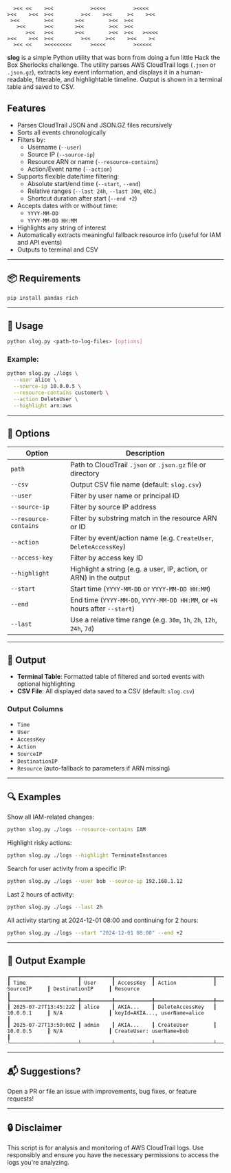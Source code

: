 ```
  ><< <<    ><<            ><<<<         ><<<<   
><<    ><<  ><<         ><<    ><<     ><    ><< 
 ><<        ><<       ><<        ><<  ><<        
   ><<      ><<       ><<        ><<  ><<        
      ><<   ><<       ><<        ><<  ><<   ><<<<
><<    ><<  ><<         ><<     ><<    ><<    >< 
  ><< <<    ><<<<<<<<      ><<<<         ><<<<< ⠀
```
**slog** is a simple Python utility that was born from doing a fun little Hack the Box Sherlocks challenge. The utility parses AWS CloudTrail logs (`.json` or `.json.gz`), extracts key event information, and displays it in a human-readable, filterable, and highlightable timeline. Output is shown in a terminal table and saved to CSV.

## Features

* Parses CloudTrail JSON and JSON.GZ files recursively  
* Sorts all events chronologically  
* Filters by:
  - Username (`--user`)
  - Source IP (`--source-ip`)
  - Resource ARN or name (`--resource-contains`)
  - Action/Event name (`--action`)
* Supports flexible date/time filtering:
  - Absolute start/end time (`--start`, `--end`)
  - Relative ranges (`--last 24h`, `--last 30m`, etc.)
  - Shortcut duration after start (`--end +2`)
* Accepts dates with or without time:  
  - `YYYY-MM-DD`  
  - `YYYY-MM-DD HH:MM`  
* Highlights any string of interest  
* Automatically extracts meaningful fallback resource info (useful for IAM and API events)  
* Outputs to terminal and CSV

---

## 📦 Requirements

```bash
pip install pandas rich
```

---

## 🚀 Usage

```bash
python slog.py <path-to-log-files> [options]
```

### Example:

```bash
python slog.py ./logs \
  --user alice \
  --source-ip 10.0.0.5 \
  --resource-contains customerb \
  --action DeleteUser \
  --highlight arn:aws
```

---

## 🔧 Options

| Option                | Description |
|------------------------|-------------|
| `path`                | Path to CloudTrail `.json` or `.json.gz` file or directory |
| `--csv`               | Output CSV file name (default: `slog.csv`) |
| `--user`              | Filter by user name or principal ID |
| `--source-ip`         | Filter by source IP address |
| `--resource-contains` | Filter by substring match in the resource ARN or ID |
| `--action`            | Filter by event/action name (e.g. `CreateUser`, `DeleteAccessKey`) |
| `--access-key`        | Filter by access key ID |
| `--highlight`         | Highlight a string (e.g. a user, IP, action, or ARN) in the output |
| `--start`             | Start time (`YYYY-MM-DD` or `YYYY-MM-DD HH:MM`) |
| `--end`               | End time (`YYYY-MM-DD`, `YYYY-MM-DD HH:MM`, or `+N` hours after `--start`) |
| `--last`              | Use a relative time range (e.g. `30m`, `1h`, `2h`, `12h`, `24h`, `7d`) |

---

## 📄 Output

- **Terminal Table**: Formatted table of filtered and sorted events with optional highlighting
- **CSV File**: All displayed data saved to a CSV (default: `slog.csv`)

### Output Columns

- `Time`
- `User`
- `AccessKey`
- `Action`
- `SourceIP`
- `DestinationIP`
- `Resource` (auto-fallback to parameters if ARN missing)

---

## 🔍 Examples

Show all IAM-related changes:

```bash
python slog.py ./logs --resource-contains IAM
```

Highlight risky actions:

```bash
python slog.py ./logs --highlight TerminateInstances
```

Search for user activity from a specific IP:

```bash
python slog.py ./logs --user bob --source-ip 192.168.1.12
```

Last 2 hours of activity:

```bash
python slog.py ./logs --last 2h
```

All activity starting at 2024-12-01 08:00 and continuing for 2 hours:

```bash
python slog.py ./logs --start "2024-12-01 08:00" --end +2
```

---

## 📂 Output Example

```
┏━━━━━━━━━━━━━━━━━━━━━━┳━━━━━━━━━━┳━━━━━━━━━━━━┳━━━━━━━━━━━━━━━━━━━┳━━━━━━━━━━━━━━┳━━━━━━━━━━━━━━━━━━━┳━━━━━━━━━━━━━━━━━━━━━━━━━━━━━━━━━━━━━━┓
┃ Time                 ┃ User     ┃ AccessKey  ┃ Action            ┃ SourceIP     ┃ DestinationIP     ┃ Resource                             ┃
┡━━━━━━━━━━━━━━━━━━━━━━╇━━━━━━━━━━╇━━━━━━━━━━━━╇━━━━━━━━━━━━━━━━━━━╇━━━━━━━━━━━━━━╇━━━━━━━━━━━━━━━━━━━╇━━━━━━━━━━━━━━━━━━━━━━━━━━━━━━━━━━━━━━┩
┃ 2025-07-27T13:45:22Z ┃ alice    ┃ AKIA...    ┃ DeleteAccessKey   ┃ 10.0.0.1     ┃ N/A               ┃ keyId=AKIA..., userName=alice        ┃
┃ 2025-07-27T13:50:00Z ┃ admin    ┃ AKIA...    ┃ CreateUser        ┃ 10.0.0.5     ┃ N/A               ┃ CreateUser: userName=bob             ┃
└──────────────────────┴──────────┴────────────┴───────────────────┴──────────────┴───────────────────┴──────────────────────────────────────┘
```

---

## 📬 Suggestions?

Open a PR or file an issue with improvements, bug fixes, or feature requests!

---

## 🔒 Disclaimer

This script is for analysis and monitoring of AWS CloudTrail logs. Use responsibly and ensure you have the necessary permissions to access the logs you're analyzing.
